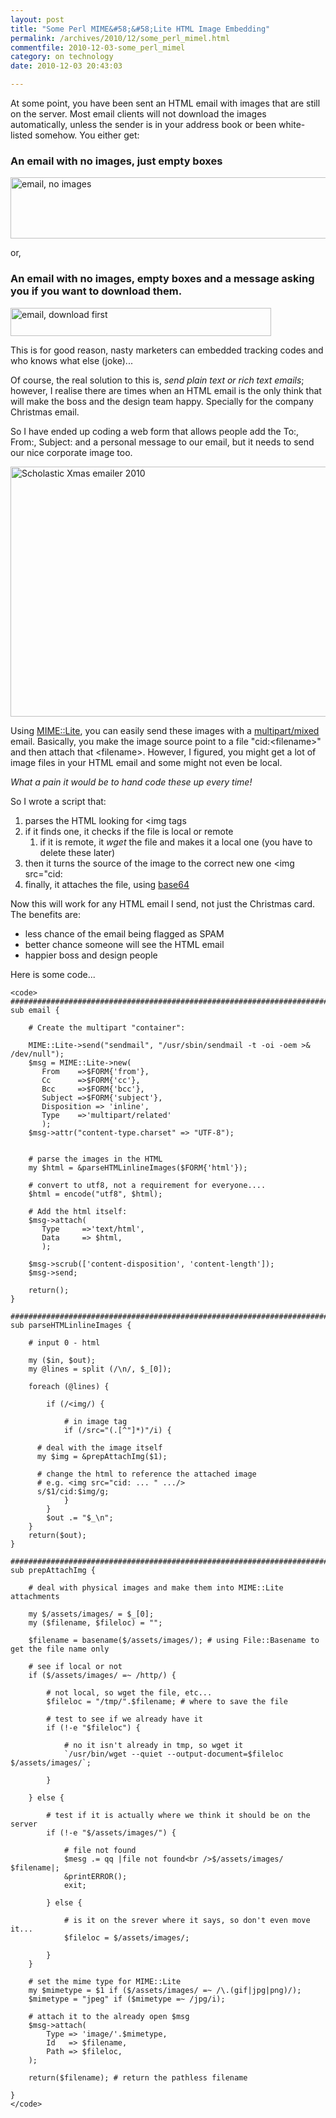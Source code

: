 ```yaml
---
layout: post
title: "Some Perl MIME&#58;&#58;Lite HTML Image Embedding"
permalink: /archives/2010/12/some_perl_mimel.html
commentfile: 2010-12-03-some_perl_mimel
category: on technology
date: 2010-12-03 20:43:03

---
```


At some point, you have been sent an HTML email with images that are still on the server. Most email clients will not download the images automatically, unless the sender is in your address book or been white-listed somehow. You either get:

### An email with no images, just empty boxes

<img src="/assets/images/Screen%20shot%202010-12-03%20at%2020.17.05.png" width="615" height="98" class="photo center" alt="email, no images"/>

or,

### An email with no images, empty boxes and a message asking you if you want to download them.

<img src="/assets/images/Screen%20shot%202010-12-03%20at%2020.19.54.png" width="417" height="45" class="photo center" alt="email, download first"/>

This is for good reason, nasty marketers can embedded tracking codes and who knows what else (joke)...

Of course, the real solution to this is, *send plain text or rich text emails*; however, I realise there are times when an HTML email is the only think that will make the boss and the design team happy. Specially for the company Christmas email.

So I have ended up coding a web form that allows people add the To:, From:, Subject: and a personal message to our email, but it needs to send our nice corporate image too.

<img src="/assets/images/xmas_image_2010.gif" width="600" height="400" class="photo center" alt=" Scholastic Xmas emailer 2010" />

Using [MIME::Lite](http://search.cpan.org/~rjbs/MIME-Lite-3.027/lib/MIME/Lite.pm), you can easily send these images with a [multipart/mixed](http://en.wikipedia.org/wiki/MIME#Mixed) email. Basically, you make the image source point to a file "cid:&lt;filename&gt;" and then attach that &lt;filename&gt;. However, I figured, you might get a lot of image files in your HTML email and some might not even be local.

*What a pain it would be to hand code these up every time!*

So I wrote a script that:

1.  parses the HTML looking for &lt;img tags
2.  if it finds one, it checks if the file is local or remote
    1.  if it is remote, it *wget* the file and makes it a local one (you have to delete these later)
3.  then it turns the source of the image to the correct new one &lt;img src="cid:
4.  finally, it attaches the file, using [base64](http://en.wikipedia.org/wiki/Base64)

Now this will work for any HTML email I send, not just the Christmas card. The benefits are:

-   less chance of the email being flagged as SPAM
-   better chance someone will see the HTML email
-   happier boss and design people

Here is some code...

    <code>
    ################################################################################
    sub email {

        # Create the multipart "container":

        MIME::Lite->send("sendmail", "/usr/sbin/sendmail -t -oi -oem >& /dev/null");
        $msg = MIME::Lite->new(
           From    =>$FORM{'from'},
           Cc      =>$FORM{'cc'},
           Bcc     =>$FORM{'bcc'},
           Subject =>$FORM{'subject'},
           Disposition => 'inline',
           Type    =>'multipart/related'
           );
        $msg->attr("content-type.charset" => "UTF-8");


        # parse the images in the HTML
        my $html = &parseHTMLinlineImages($FORM{'html'});

        # convert to utf8, not a requirement for everyone....
        $html = encode("utf8", $html);

        # Add the html itself:
        $msg->attach(
           Type     =>'text/html',
           Data     => $html,
           );

        $msg->scrub(['content-disposition', 'content-length']);
        $msg->send;

        return();
    }

    ################################################################################
    sub parseHTMLinlineImages {

        # input 0 - html

        my ($in, $out);
        my @lines = split (/\n/, $_[0]);

        foreach (@lines) {

            if (/<img/) {

                # in image tag
                if (/src="(.[^"]*)"/i) {

          # deal with the image itself
          my $img = &prepAttachImg($1);

          # change the html to reference the attached image
          # e.g. <img src="cid: ... " .../>
          s/$1/cid:$img/g;
                }
            }
            $out .= "$_\n";
        }
        return($out);
    }

    ################################################################################
    sub prepAttachImg {

        # deal with physical images and make them into MIME::Lite attachments

        my $/assets/images/ = $_[0];
        my ($filename, $fileloc) = "";

        $filename = basename($/assets/images/); # using File::Basename to get the file name only

        # see if local or not
        if ($/assets/images/ =~ /http/) {

            # not local, so wget the file, etc...
            $fileloc = "/tmp/".$filename; # where to save the file

            # test to see if we already have it
            if (!-e "$fileloc") {

                # no it isn't already in tmp, so wget it
                `/usr/bin/wget --quiet --output-document=$fileloc $/assets/images/`;

            }

        } else {

            # test if it is actually where we think it should be on the server
            if (!-e "$/assets/images/") {

                # file not found
                $mesg .= qq |file not found<br />$/assets/images/ $filename|;
                &printERROR();
                exit;

            } else {

                # is it on the srever where it says, so don't even move it...
                $fileloc = $/assets/images/;

            }
        }

        # set the mime type for MIME::Lite
        my $mimetype = $1 if ($/assets/images/ =~ /\.(gif|jpg|png)/);
        $mimetype = "jpeg" if ($mimetype =~ /jpg/i);

        # attach it to the already open $msg
        $msg->attach(
            Type => 'image/'.$mimetype,
            Id   => $filename,
            Path => $fileloc,
        );

        return($filename); # return the pathless filename

    }
    </code>
